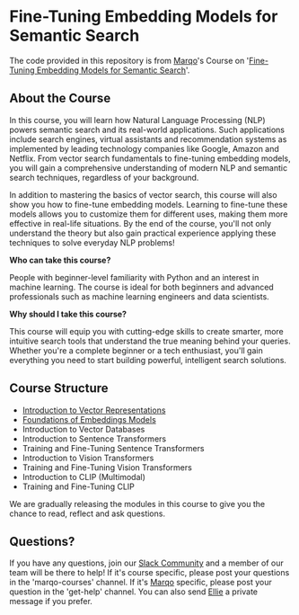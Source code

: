 # Fine-Tuning Embedding Models for Semantic Search

The code provided in this repository is from [Marqo](https://www.marqo.ai/)'s Course on '[Fine-Tuning Embedding Models for Semantic Search](https://www.marqo.ai/courses/fine-tuning-embedding-models)'. 

## About the Course
In this course, you will learn how Natural Language Processing (NLP) powers semantic search and its real-world applications. Such applications include search engines, virtual assistants and recommendation systems as implemented by leading technology companies like Google, Amazon and Netflix. From vector search fundamentals to fine-tuning embedding models, you will gain a comprehensive understanding of modern NLP and semantic search techniques, regardless of your background.

In addition to mastering the basics of vector search, this course will also show you how to fine-tune embedding models. Learning to fine-tune these models allows you to customize them for different uses, making them more effective in real-life situations. By the end of the course, you'll not only understand the theory but also gain practical experience applying these techniques to solve everyday NLP problems!

**Who can take this course?**

People with beginner-level familiarity with Python and an interest in machine learning. The course is ideal for both beginners and advanced professionals such as machine learning engineers and data scientists.

**Why should I take this course?**

This course will equip you with cutting-edge skills to create smarter, more intuitive search tools that understand the true meaning behind your queries. Whether you're a complete beginner or a tech enthusiast, you'll gain everything you need to start building powerful, intelligent search solutions.

## Course Structure
* [Introduction to Vector Representations](https://www.marqo.ai/course/introduction-to-vector-embeddings)
* [Foundations of Embeddings Models](https://www.marqo.ai/course/foundations-of-embedding-models)
* Introduction to Vector Databases
* Introduction to Sentence Transformers
* Training and Fine-Tuning Sentence Transformers
* Introduction to Vision Transformers
* Training and Fine-Tuning Vision Transformers
* Introduction to CLIP (Multimodal)
* Training and Fine-Tuning CLIP

We are gradually releasing the modules in this course to give you the chance to read, reflect and ask questions.

## Questions?
If you have any questions, join our [Slack Community](https://join.slack.com/t/marqo-community/shared_invite/zt-2iab0260n-QJrZLUSOJYUifVxf964Gdw) and a member of our team will be there to help! If it's course specific, please post your questions in the 'marqo-courses' channel. If it's [Marqo](https://www.marqo.ai/) specific, please post your question in the 'get-help' channel. You can also send [Ellie](https://github.com/ellie-sleightholm) a private message if you prefer.
